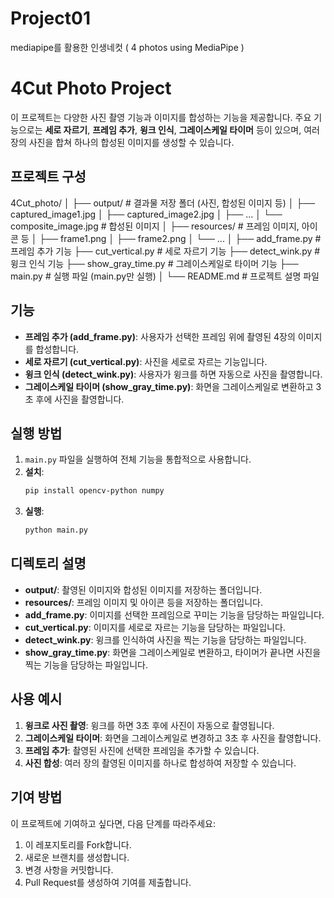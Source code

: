 # Project01
mediapipe를 활용한 인생네컷 ( 4 photos using MediaPipe )

# 4Cut Photo Project

이 프로젝트는 다양한 사진 촬영 기능과 이미지를 합성하는 기능을 제공합니다. 주요 기능으로는 **세로 자르기**, **프레임 추가**, **윙크 인식**, **그레이스케일 타이머** 등이 있으며, 여러 장의 사진을 합쳐 하나의 합성된 이미지를 생성할 수 있습니다.

## 프로젝트 구성
4Cut_photo/ │ ├── output/ # 결과물 저장 폴더 (사진, 합성된 이미지 등) │ ├── captured_image1.jpg │ ├── captured_image2.jpg │ ├── ... │ └── composite_image.jpg # 합성된 이미지 │ ├── resources/ # 프레임 이미지, 아이콘 등 │ ├── frame1.png │ ├── frame2.png │ └── ... │ ├── add_frame.py # 프레임 추가 기능 ├── cut_vertical.py # 세로 자르기 기능 ├── detect_wink.py # 윙크 인식 기능 ├── show_gray_time.py # 그레이스케일로 타이머 기능 ├── main.py # 실행 파일 (main.py만 실행) │ └── README.md # 프로젝트 설명 파일



## 기능

- **프레임 추가 (add_frame.py)**: 사용자가 선택한 프레임 위에 촬영된 4장의 이미지를 합성합니다.
- **세로 자르기 (cut_vertical.py)**: 사진을 세로로 자르는 기능입니다.
- **윙크 인식 (detect_wink.py)**: 사용자가 윙크를 하면 자동으로 사진을 촬영합니다.
- **그레이스케일 타이머 (show_gray_time.py)**: 화면을 그레이스케일로 변환하고 3초 후에 사진을 촬영합니다.

## 실행 방법

1. `main.py` 파일을 실행하여 전체 기능을 통합적으로 사용합니다.
2. **설치**:
    ```bash
    pip install opencv-python numpy
    ```
3. **실행**:
    ```bash
    python main.py
    ```

## 디렉토리 설명

- **output/**: 촬영된 이미지와 합성된 이미지를 저장하는 폴더입니다.
- **resources/**: 프레임 이미지 및 아이콘 등을 저장하는 폴더입니다.
- **add_frame.py**: 이미지를 선택한 프레임으로 꾸미는 기능을 담당하는 파일입니다.
- **cut_vertical.py**: 이미지를 세로로 자르는 기능을 담당하는 파일입니다.
- **detect_wink.py**: 윙크를 인식하여 사진을 찍는 기능을 담당하는 파일입니다.
- **show_gray_time.py**: 화면을 그레이스케일로 변환하고, 타이머가 끝나면 사진을 찍는 기능을 담당하는 파일입니다.

## 사용 예시

1. **윙크로 사진 촬영**: 윙크를 하면 3초 후에 사진이 자동으로 촬영됩니다.
2. **그레이스케일 타이머**: 화면을 그레이스케일로 변경하고 3초 후 사진을 촬영합니다.
3. **프레임 추가**: 촬영된 사진에 선택한 프레임을 추가할 수 있습니다.
4. **사진 합성**: 여러 장의 촬영된 이미지를 하나로 합성하여 저장할 수 있습니다.

## 기여 방법

이 프로젝트에 기여하고 싶다면, 다음 단계를 따라주세요:
1. 이 레포지토리를 Fork합니다.
2. 새로운 브랜치를 생성합니다.
3. 변경 사항을 커밋합니다.
4. Pull Request를 생성하여 기여를 제출합니다.

